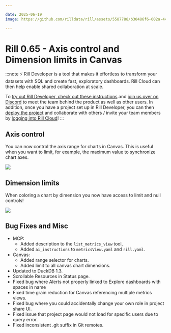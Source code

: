 ```yaml
---

date: 2025-06-19
image: https://github.com/rilldata/rill/assets/5587788/b30486f6-002a-445d-8a1b-955b6ec0066d

---
```


# Rill 0.65 - Axis control and Dimension limits in Canvas

:::note
⚡ Rill Developer is a tool that makes it effortless to transform your datasets with SQL and create fast, exploratory dashboards. Rill Cloud can then help enable shared collaboration at scale.

To [try out Rill Developer, check out these instructions](/get-started/install) and [join us over on Discord](https://discord.gg/TatjVY32) to meet the team behind the product as well as other users. In addition, once you have a project set up in Rill Developer, you can then [deploy the project](/deploy/deploy-dashboard) and collaborate with others / invite your team members by [logging into Rill Cloud](https://ui.rilldata.com)!
:::

## Axis control
You can now control the axis range for charts in Canvas. This is useful when you want to limit, for example, the maximum value to synchronize chart axes.

<img src = '/img/axis.png' class='rounded-gif' />

## Dimension limits
When coloring a chart by dimension you now have access to limit and null controls!

<img src = '/img/axis.png' class='rounded-gif' />


## Bug Fixes and Misc
- MCP:
  - Added description to the `list_metrics_view` tool,
  - Added `ai_instructions` to `metricsView.yaml` and `rill.yaml`.
- Canvas:
  - Added range selector for charts.
  - Added limit to all canvas chart dimensions.
- Updated to DuckDB 1.3.
- Scrollable Resources in Status page.
- Fixed bug where Alerts not properly linked to Explore dashboards with spaces in name
- Fixed time grain reduction for Canvas referencing multiple metrics views.
- Fixed bug where you could accidentally change your own role in project share UI.
- Fixed issue that project page would not load for specific users due to query error.
- Fixed inconsistent .git suffix in Git remotes. 